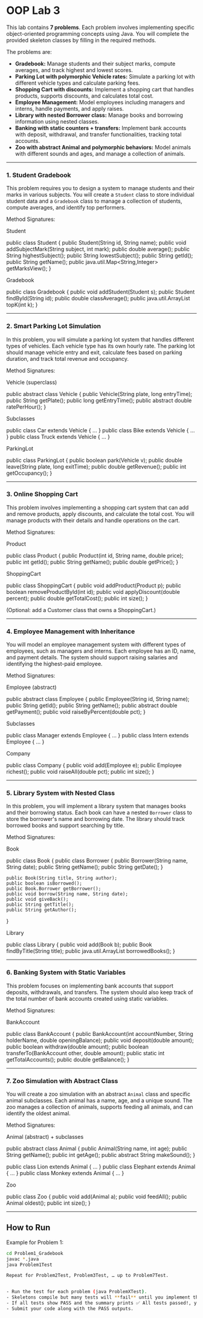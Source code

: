 # OOP Lab 3 

This lab contains **7 problems**. Each problem involves implementing specific object-oriented programming concepts using Java. You will complete the provided skeleton classes by filling in the required methods.

The problems are:
- **Gradebook:** Manage students and their subject marks, compute averages, and track highest and lowest scores.
- **Parking Lot with polymorphic Vehicle rates:** Simulate a parking lot with different vehicle types and calculate parking fees.
- **Shopping Cart with discounts:** Implement a shopping cart that handles products, supports discounts, and calculates total cost.
- **Employee Management:** Model employees including managers and interns, handle payments, and apply raises.
- **Library with nested Borrower class:** Manage books and borrowing information using nested classes.
- **Banking with static counters + transfers:** Implement bank accounts with deposit, withdrawal, and transfer functionalities, tracking total accounts.
- **Zoo with abstract Animal and polymorphic behaviors:** Model animals with different sounds and ages, and manage a collection of animals.

---

### 1. Student Gradebook

This problem requires you to design a system to manage students and their marks in various subjects. You will create a `Student` class to store individual student data and a `Gradebook` class to manage a collection of students, compute averages, and identify top performers.

Method Signatures:

Student

public class Student {
    public Student(String id, String name);
    public void addSubjectMark(String subject, int mark);
    public double average();
    public String highestSubject();
    public String lowestSubject();
    public String getId();
    public String getName();
    public java.util.Map<String,Integer> getMarksView();
}

Gradebook

public class Gradebook {
    public void addStudent(Student s);
    public Student findById(String id);
    public double classAverage();
    public java.util.ArrayList<Student> topK(int k);
}

---

### 2. Smart Parking Lot Simulation

In this problem, you will simulate a parking lot system that handles different types of vehicles. Each vehicle type has its own hourly rate. The parking lot should manage vehicle entry and exit, calculate fees based on parking duration, and track total revenue and occupancy.

Method Signatures:

Vehicle (superclass)

public abstract class Vehicle {
    public Vehicle(String plate, long entryTime);
    public String getPlate();
    public long getEntryTime();
    public abstract double ratePerHour();
}

Subclasses

public class Car extends Vehicle { ... }
public class Bike extends Vehicle { ... }
public class Truck extends Vehicle { ... }

ParkingLot

public class ParkingLot {
    public boolean park(Vehicle v);
    public double leave(String plate, long exitTime);
    public double getRevenue();
    public int getOccupancy();
}

---

### 3. Online Shopping Cart

This problem involves implementing a shopping cart system that can add and remove products, apply discounts, and calculate the total cost. You will manage products with their details and handle operations on the cart.

Method Signatures:

Product

public class Product {
    public Product(int id, String name, double price);
    public int getId();
    public String getName();
    public double getPrice();
}

ShoppingCart

public class ShoppingCart {
    public void addProduct(Product p);
    public boolean removeProductById(int id);
    public void applyDiscount(double percent);
    public double getTotalCost();
    public int size();
}

(Optional: add a Customer class that owns a ShoppingCart.)

---

### 4. Employee Management with Inheritance

You will model an employee management system with different types of employees, such as managers and interns. Each employee has an ID, name, and payment details. The system should support raising salaries and identifying the highest-paid employee.

Method Signatures:

Employee (abstract)

public abstract class Employee {
    public Employee(String id, String name);
    public String getId();
    public String getName();
    public abstract double getPayment();
    public void raiseByPercent(double pct);
}

Subclasses

public class Manager extends Employee { ... }
public class Intern extends Employee { ... }

Company

public class Company {
    public void add(Employee e);
    public Employee richest();
    public void raiseAll(double pct);
    public int size();
}

---

### 5. Library System with Nested Class

In this problem, you will implement a library system that manages books and their borrowing status. Each book can have a nested `Borrower` class to store the borrower's name and borrowing date. The library should track borrowed books and support searching by title.

Method Signatures:

Book

public class Book {
    public class Borrower {
        public Borrower(String name, String date);
        public String getName();
        public String getDate();
    }

    public Book(String title, String author);
    public boolean isBorrowed();
    public Book.Borrower getBorrower();
    public void borrow(String name, String date);
    public void giveBack();
    public String getTitle();
    public String getAuthor();
}

Library

public class Library {
    public void add(Book b);
    public Book findByTitle(String title);
    public java.util.ArrayList<Book> borrowedBooks();
}

---

### 6. Banking System with Static Variables

This problem focuses on implementing bank accounts that support deposits, withdrawals, and transfers. The system should also keep track of the total number of bank accounts created using static variables.

Method Signatures:

BankAccount

public class BankAccount {
    public BankAccount(int accountNumber, String holderName, double openingBalance);
    public void deposit(double amount);
    public boolean withdraw(double amount);
    public boolean transferTo(BankAccount other, double amount);
    public static int getTotalAccounts();
    public double getBalance();
}

---

### 7. Zoo Simulation with Abstract Class

You will create a zoo simulation with an abstract `Animal` class and specific animal subclasses. Each animal has a name, age, and a unique sound. The zoo manages a collection of animals, supports feeding all animals, and can identify the oldest animal.

Method Signatures:

Animal (abstract) + subclasses

public abstract class Animal {
    public Animal(String name, int age);
    public String getName();
    public int getAge();
    public abstract String makeSound();
}

public class Lion extends Animal { ... }
public class Elephant extends Animal { ... }
public class Monkey extends Animal { ... }

Zoo

public class Zoo {
    public void add(Animal a);
    public void feedAll();
    public Animal oldest();
    public int size();
}

---

## How to Run
Example for Problem 1:
```bash
cd Problem1_Gradebook
javac *.java
java Problem1Test

Repeat for Problem2Test, Problem3Test, … up to Problem7Test.


- Run the test for each problem (java ProblemXTest).
- Skeletons compile but many tests will **fail** until you implement the TODOs.
- If all tests show PASS and the summary prints ✅ All tests passed!, your solution is correct.
- Submit your code along with the PASS outputs.